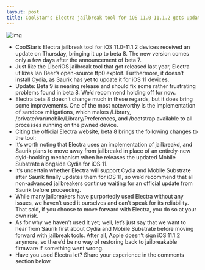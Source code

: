 ```yaml
---
layout: post
title: CoolStar's Electra jailbreak tool for iOS 11.0-11.1.2 gets updated to beta 8
---
```

![img](http://media.idownloadblog.com/wp-content/uploads/2018/01/Electra-by-CoolStar-Jailbreak.jpg)
* CoolStar’s Electra jailbreak tool for iOS 11.0-11.1.2 devices received an update on Thursday, bringing it up to beta 8. The new version comes only a few days after the announcement of beta 7.
* Just like the LiberiOS jailbreak tool that got released last year, Electra utilizes Ian Beer’s open-source tfp0 exploit. Furthermore, it doesn’t install Cydia, as Saurik has yet to update it for iOS 11 devices.
* Update: Beta 9 is nearing release and should fix some rather frustrating problems found in beta 8. We’d recommend holding off for now.
* Electra beta 8 doesn’t change much in these regards, but it does bring some improvements. One of the most noteworthy is the implementation of sandbox mitigations, which makes /Library, /private/var/mobile/Library/Preferences, and /bootstrap available to all processes running on the pwned device.
* Citing the official Electra website, beta 8 brings the following changes to the tool:
* It’s worth noting that Electra uses an implementation of jailbreakd, and Saurik plans to move away from jailbreakd in place of an entirely-new dyld-hooking mechanism when he releases the updated Mobile Substrate alongside Cydia for iOS 11.
* It’s uncertain whether Electra will support Cydia and Mobile Substrate after Saurik finally updates them for iOS 11, so we’d recommend that all non-advanced jailbreakers continue waiting for an official update from Saurik before proceeding.
* While many jailbreakers have purportedly used Electra without any issues, we haven’t used it ourselves and can’t speak for its reliability. That said, if you choose to move forward with Electra, you do so at your own risk.
* As for why we haven’t used it yet; well, let’s just say that we want to hear from Saurik first about Cydia and Mobile Substrate before moving forward with jailbreak tools. After all, Apple doesn’t sign iOS 11.1.2 anymore, so there’d be no way of restoring back to jailbreakable firmware if something went wrong.
* Have you used Electra let? Share your experience in the comments section below.

